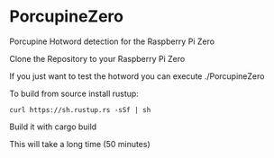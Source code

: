 # PorcupineZero
Porcupine Hotword detection for the Raspberry Pi Zero


Clone the Repository to your Raspberry Pi Zero

If you just want to test the hotword you can execute
    ./PorcupineZero 

To build from source install rustup:

    curl https://sh.rustup.rs -sSf | sh
    
Build it with
    cargo build
    
This will take a long time (50 minutes)
